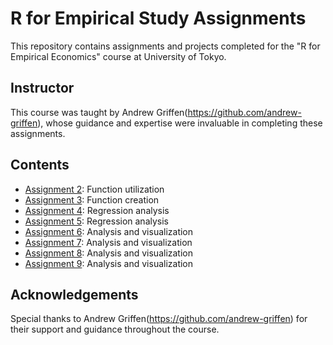 # R for Empirical Study Assignments

This repository contains assignments and projects completed for the "R for Empirical Economics" course at University of Tokyo.

## Instructor
This course was taught by Andrew Griffen(https://github.com/andrew-griffen), whose guidance and expertise were invaluable in completing these assignments.

## Contents

- [Assignment 2](Assignment2/README.md): Function utilization
- [Assignment 3](Assignment3/README.md): Function creation
- [Assignment 4](Assignment4/README.md): Regression analysis
- [Assignment 5](Assignment5/README.md): Regression analysis
- [Assignment 6](Assignment6/README.md): Analysis and visualization
- [Assignment 7](Assignment7/README.md): Analysis and visualization
- [Assignment 8](Assignment8/README.md): Analysis and visualization
- [Assignment 9](Assignment9/README.md): Analysis and visualization

## Acknowledgements
Special thanks to Andrew Griffen(https://github.com/andrew-griffen) for their support and guidance throughout the course.

